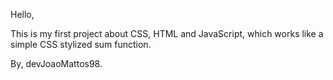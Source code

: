 
Hello, 

This is my first project about CSS, HTML and JavaScript, which works like a simple CSS stylized sum function.

By, devJoaoMattos98.